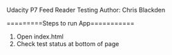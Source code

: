 Udacity P7 Feed Reader Testing
Author: Chris Blackden


=========Steps to run App===========
1. Open index.html
2. Check test status at bottom of page